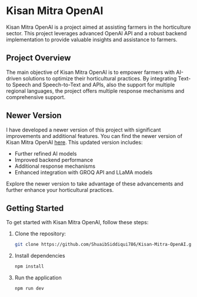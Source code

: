 # Kisan Mitra OpenAI

Kisan Mitra OpenAI is a project aimed at assisting farmers in the horticulture sector. This project leverages advanced OpenAI API and a robust backend implementation to provide valuable insights and assistance to farmers.

## Project Overview

The main objective of Kisan Mitra OpenAI is to empower farmers with AI-driven solutions to optimize their horticultural practices. By integrating Text-to Speech and Speech-to-Text and APIs, also the support for multiple regional languages, the project offers multiple response mechanisms and comprehensive support.


## Newer Version

I have developed a newer version of this project with significant improvements and additional features. You can find the newer version of Kisan Mitra OpenAI [here](Kisan-Mitra). This updated version includes:

- Further refined AI models
- Improved backend performance
- Additional response mechanisms
- Enhanced integration with GROQ API and LLaMA models

Explore the newer version to take advantage of these advancements and further enhance your horticultural practices.

## Getting Started

To get started with Kisan Mitra OpenAI, follow these steps:

1. Clone the repository:
   ```sh
   git clone https://github.com/ShuaibSiddiqui786/Kisan-Mitra-OpenAI.git

2. Install dependencies
   ```sh
   npm install

3. Run the application
   ```sh
   npm run dev
